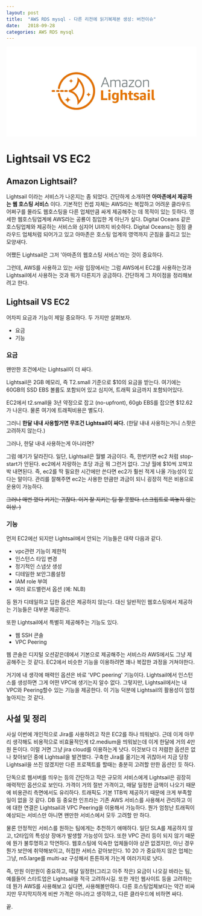 ```yaml
---
layout: post
title:  "AWS RDS mysql - 다른 리전에 읽기복제본 생성: 버전이슈"
date:   2018-09-28
categories: AWS RDS mysql 
---
```


![그림0](/images/lightsail.jpeg)

# Lightsail VS EC2 


## Amazon Lightsail? 

Lightsail 이라는 서비스가 나온지는 좀 되었다. 간단하게 소개하면 **아마존에서 제공하는 웹 호스팅 서비스** 이다. 기본적인 컨셉 자체는 AWS라는 복잡하고 어려운 클라우드 어쩌구를 몰라도 웹호스팅을 다른 업체만큼 싸게 제공해주는 데 목적이 있는 듯하다. 영세한 웹호스팅업계에 AWS라는 공룡이 침입한 게 아닌가 싶다. Digital Oceans 같은 호스팅업체와 제공하는 서비스와 심지어 UI까지 비슷하다. Digital Oceans는 점점 클라우드 업체처럼 되어가고 있고 아마존은 호스팅 업계의 영역까지 군침을 흘리고 있는 모양새다. 

어쨌든 Lightsail은 그저 '아마존의 웹호스팅 서비스'라는 것이 중요하다. 

그런데, AWS를 사용하고 있는 사람 입장에서는 그럼 AWS에서 EC2를 사용하는것과 Lightsail에서 사용하는 것과 뭐가 다른지가 궁금하다. 간단하게 그 차이점을 정리해보려고 한다. 

## Lightsail VS EC2 

어차피 요금과 기능이 제일 중요하다. 두 가지만 살펴보자. 

* 요금 
* 기능 

### 요금 

왠만한 조건에서는 Lightsail이 더 싸다. 

Lightsail은 2GB 메모리, 즉 T2.small 기준으로 $10의 요금을 받는다. 여기에는 60GB의 SSD EBS 볼륨도 포함되어 있고 심지어, 트래픽 요금까지 포함되어있다. 

EC2에서 t2.small을 3년 약정으로 잡고 (no-upfront), 60gb EBS를 잡으면 $12.62 가 나온다. 물론 여기에 트래픽비용은 별도다. 

그러니 **한달 내내 사용할거면 무조건 Lightsail이 싸다.** (한달 내내 사용하는거니 스팟은 고려하지 않는다.)

그러나, 한달 내내 사용하는게 아니라면? 

그럼 얘기가 달라진다. 일단, Lightsail은 월별 과금이다. 즉, 한번키면 ec2 처럼 stop-start가 안된다. ec2에서 자랑하는 초당 과금 뭐 그런거 없다. 그냥 월에 $10씩 꼬박꼬박 내면된다. 즉, ec2를 딱 필요한 시간에만 쓴다면 ec2가 훨씬 적게 나올 가능성이 있다는 말이다. 관리를 잘해주면 ec2는 사용한 만큼만 과금이 되니 굉장히 적은 비용으로 운용이 가능하다. 

~~그러나 매번 껐다 키기는 귀찮다. 이거 잘 지키는 팀 잘 못봤다. (스크립트로 짜놓지 않는이상. )~~ 

### 기능 

먼저 EC2에선 되지만 Lightsail에서 안되는 기능들은 대략 다음과 같다. 

* vpc관련 기능이 제한적
* 인스턴스 타입 변경 
* 정기적인 스냅샷 생성 
* 디테일한 보안그룹설정 
* IAM role 부여
* 여러 로드밸런서 옵션 (예: NLB)

등 뭔가 디테일하고 딥한 옵션은 제공하지 않는다. 대신 일반적인 웹호스팅에서 제공하는 기능들은 대부분 제공한다. 

또한 Lightsail에서 특별히 제공해주는 기능도 있다. 

* 웹 SSH 콘솔
* VPC Peering 

웹 콘솔은 디지털 오션같은데에서 기본으로 제공해주는 서비스라 AWS에서도 그냥 제공해주는 것 같다. EC2에서 비슷한 기능을 이용하려면 꽤나 복잡한 과정을 거쳐야한다.

거기에 내 생각에 매력인 옵션은 바로 'VPC peering' 기능이다. Lightsail에서 인스턴스를 생성하면 그게 어떤 VPC에 생기는지 알수 없다. 그렇지만, Lightsail에서는 내 VPC와 Peering할수 있는 기능을 제공한다. 이 기능 덕분에 Lightsail의 활용성이 엄청 높아지는 것 같다. 



## 사설 및 정리

사실 이번에 개인적으로 Jira를 사용하려고 작은 EC2를 하나 띄워놨다. 근데 이게 아무리 생각해도 비용적으로 비효율적인게 t2.medium을 띄워놨는데 이게 한달에 거의 4만원 돈이다. 이럴 거면 그냥 jira cloud를 이용하는게 낫다. 이것보다 더 저렴한 옵션은 없나 찾아보던 중에 Lightsail을 발견했다. 구축한 Jira를 옮기는게 귀찮아서 지금 당장 Lightsail을 쓰진 않겠지만 다른 프로젝트를 할때는 충분히 고려할 만한 옵션인 듯 하다. 

단독으로 웹서버를 띄우는 등의 간단하고 작은 규모의 서비스에게 Lightsail은 굉장히 매력적인 옵션으로 보인다. 가격이 거의 절반 가격이고, 매달 일정한 금액이 나오기 때문에 비용관리 측면에서도 유리하다. 트래픽도 기본 1TB씩 제공하기 때문에 크게 부족할 일이 없을 것 같다. DB 등 중요한 인프라는 기존 AWS 서비스를 사용해서 관리하고 이에 대한 연결은 Lightsail과 VPC Peering을 이용해서 가능하다. 뭔가 엄청난 트래픽이 예상되는 서비스만 아니면 왠만한 서비스에서 모두 고려할 만 하다. 

물론 안정적인 서비스를 원하는 팀에게는 추천하기 애매하다. 일단 SLA를 제공하지 않고, t2타입의 특성상 장애가 발생할 가능성이 있다. 또한 VPC 관리 등이 되지 않기 때문에 뭔가 불투명하고 막연하다. 웹호스팅에 익숙한 업체들이야 상관 없겠지만, 아닌 경우 뭔가 보안에 취약해보이고, 허접한 서비스 같아보인다. $10~$20 가 중요하지 않은 업체는 그냥, m5.large를 multi-az 구성해서 튼튼하게 가는게 여러가지로 낫다. 

즉, 만원 이만원이 중요하고, 매달 일정한(그리고 아주 작은) 요금이 나오길 바라는 팀, 예를들어 스타트업은 Lightsail을 적극 고려하시길. 또한 개인 웹사이트 등을 고려하는데 뭔가 AWS를 사용해보고 싶다면, 사용해볼만하다. 다른 호스팅업체보다는 약간 비싸지만 무지막지하게 비싼 가격은 아니라고 생각하고, 다른 클라우드에 비하면 싸다. 

끝.
